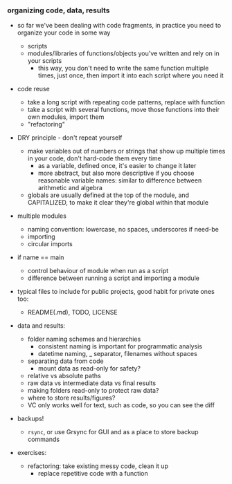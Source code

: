 ### organizing code, data, results

- so far we've been dealing with code fragments, in practice you need to organize your code in some way
    - scripts
    - modules/libraries of functions/objects you've written and rely on in your scripts
        - this way, you don't need to write the same function multiple times, just once, then import it into each script where you need it
- code reuse
    - take a long script with repeating code patterns, replace with function
    - take a script with several functions, move those functions into their own modules,
      import them
    - "refactoring"
- DRY principle - don't repeat yourself
    - make variables out of numbers or strings that show up multiple times in your code,
    don't hard-code them every time
        - as a variable, defined once, it's easier to change it later
        - more abstract, but also more descriptive if you choose reasonable variable
        names: similar to difference between arithmetic and algebra
    - globals are usually defined at the top of the module, and CAPITALIZED, to make it
    clear they're global within that module
- multiple modules
    - naming convention: lowercase, no spaces, underscores if need-be
    - importing
    - circular imports
- if name == main
    - control behaviour of module when run as a script
    - difference between running a script and importing a module
- typical files to include for public projects, good habit for private ones too:
    - README(.md), TODO, LICENSE
- data and results:
    - folder naming schemes and hierarchies
        - consistent naming is important for programmatic analysis
        - datetime naming, _ separator, filenames without spaces
    - separating data from code
        - mount data as read-only for safety?
    - relative vs absolute paths
    - raw data vs intermediate data vs final results
    - making folders read-only to protect raw data?
    - where to store results/figures?
    - VC only works well for text, such as code, so you can see the diff
- backups!
    - `rsync`, or use Grsync for GUI and as a place to store backup commands

- exercises:
    - refactoring: take existing messy code, clean it up
        - replace repetitive code with a function

